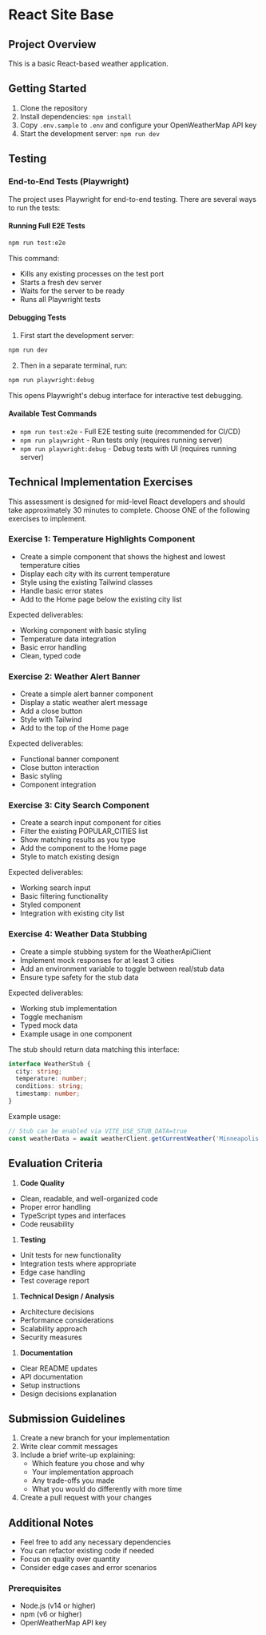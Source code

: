 # React Site Base

## Project Overview

This is a basic React-based weather application.

## Getting Started

1. Clone the repository
2. Install dependencies: `npm install`
3. Copy `.env.sample` to `.env` and configure your OpenWeatherMap API key
4. Start the development server: `npm run dev`

## Testing

### End-to-End Tests (Playwright)

The project uses Playwright for end-to-end testing. There are several ways to run the tests:

#### Running Full E2E Tests

```bash
npm run test:e2e
```

This command:

- Kills any existing processes on the test port
- Starts a fresh dev server
- Waits for the server to be ready
- Runs all Playwright tests

#### Debugging Tests

1. First start the development server:

```bash
npm run dev
```

2. Then in a separate terminal, run:

```bash
npm run playwright:debug
```

This opens Playwright's debug interface for interactive test debugging.

#### Available Test Commands

- `npm run test:e2e` - Full E2E testing suite (recommended for CI/CD)
- `npm run playwright` - Run tests only (requires running server)
- `npm run playwright:debug` - Debug tests with UI (requires running server)

## Technical Implementation Exercises

This assessment is designed for mid-level React developers and should take approximately 30 minutes to complete. Choose ONE of the following exercises to implement.

### Exercise 1: Temperature Highlights Component

- Create a simple component that shows the highest and lowest temperature cities
- Display each city with its current temperature
- Style using the existing Tailwind classes
- Handle basic error states
- Add to the Home page below the existing city list

Expected deliverables:

- Working component with basic styling
- Temperature data integration
- Basic error handling
- Clean, typed code

### Exercise 2: Weather Alert Banner

- Create a simple alert banner component
- Display a static weather alert message
- Add a close button
- Style with Tailwind
- Add to the top of the Home page

Expected deliverables:

- Functional banner component
- Close button interaction
- Basic styling
- Component integration

### Exercise 3: City Search Component

- Create a search input component for cities
- Filter the existing POPULAR_CITIES list
- Show matching results as you type
- Add the component to the Home page
- Style to match existing design

Expected deliverables:

- Working search input
- Basic filtering functionality
- Styled component
- Integration with existing city list

### Exercise 4: Weather Data Stubbing

- Create a simple stubbing system for the WeatherApiClient
- Implement mock responses for at least 3 cities
- Add an environment variable to toggle between real/stub data
- Ensure type safety for the stub data

Expected deliverables:

- Working stub implementation
- Toggle mechanism
- Typed mock data
- Example usage in one component

The stub should return data matching this interface:

```typescript
interface WeatherStub {
  city: string;
  temperature: number;
  conditions: string;
  timestamp: number;
}
```

Example usage:

```typescript
// Stub can be enabled via VITE_USE_STUB_DATA=true
const weatherData = await weatherClient.getCurrentWeather('Minneapolis');
```

## Evaluation Criteria

1. **Code Quality**

- Clean, readable, and well-organized code
- Proper error handling
- TypeScript types and interfaces
- Code reusability

1. **Testing**

- Unit tests for new functionality
- Integration tests where appropriate
- Edge case handling
- Test coverage report

1. **Technical Design / Analysis**

- Architecture decisions
- Performance considerations
- Scalability approach
- Security measures

1. **Documentation**

- Clear README updates
- API documentation
- Setup instructions
- Design decisions explanation

## Submission Guidelines

1. Create a new branch for your implementation
2. Write clear commit messages
3. Include a brief write-up explaining:
   - Which feature you chose and why
   - Your implementation approach
   - Any trade-offs you made
   - What you would do differently with more time
4. Create a pull request with your changes

## Additional Notes

- Feel free to add any necessary dependencies
- You can refactor existing code if needed
- Focus on quality over quantity
- Consider edge cases and error scenarios

### Prerequisites

- Node.js (v14 or higher)
- npm (v6 or higher)
- OpenWeatherMap API key
